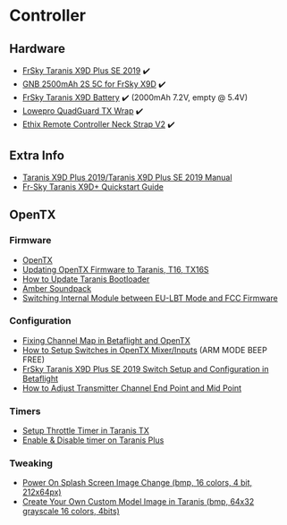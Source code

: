 # Controller

## Hardware

* [FrSky Taranis X9D Plus SE 2019](https://www.frsky-rc.com/product/taranis-x9d-plus-se-2019/) ✔️
* [GNB 2500mAh 2S 5C for FrSky X9D](https://quadcoptersenzo.nl/en/quadcopter_parts/lipo_batteries/gnb-2500mah-2s-5c-for-frsky-x9d) ✔️
* [FrSky Taranis X9D Battery](https://quadcoptersenzo.nl/en/remote_control/rc_others/frsky_taranis_x9d_battery) ✔️ (2000mAh 7.2V, empty @ 5.4V)
* [Lowepro QuadGuard TX Wrap](https://droneshop.nl/accessoires/lowepro-quadguard-tx-wrap) ✔️
* [Ethix Remote Controller Neck Strap V2](https://droneshop.nl/ethix-remote-controller-neck-strap-v2) ✔️

## Extra Info

* [Taranis X9D Plus 2019/Taranis X9D Plus SE 2019 Manual](https://www.frsky-rc.com/wp-content/uploads/Downloads/Manual/X9DP2019/X9D%20Plus%202019%20X9D%20Plus%20SE%202019-Manual.pdf)
* [Fr-Sky Taranis X9D+ Quickstart Guide](https://www.dronetrest.com/t/fr-sky-taranis-x9d-quickstart-guide/899)

## OpenTX

### Firmware

* [OpenTX](http://www.open-tx.org/downloads)
* [Updating OpenTX Firmware to Taranis, T16, TX16S](https://oscarliang.com/flash-opentx-firmware-taranis/)
* [How to Update Taranis Bootloader](https://oscarliang.com/update-taranis-bootloader/)
* [Amber Soundpack](http://hmvc.eu/Amber22.rar)
* [Switching Internal Module between EU-LBT Mode and FCC Firmware](https://fjp.at/projects/fpv/taranis#switching-internal-module-between-eu-lbt-mode-and-fcc-firmware)

### Configuration

* [Fixing Channel Map in Betaflight and OpenTX](https://oscarliang.com/channel-map/)
* [How to Setup Switches in OpenTX Mixer/Inputs](https://oscarliang.com/setup-switch-opentx/) (ARM MODE BEEP FREE)
* [FrSky Taranis X9D Plus SE 2019 Switch Setup and Configuration in Betaflight](https://upinthesky.github.io/2020/01/15/frsky-taranis-x9d-plus-se-2019-switch-setup-and-configuration-in-betaflight.html)
* [How to Adjust Transmitter Channel End Point and Mid Point](https://oscarliang.com/adjust-tx-channel-mid-end-point/)

### Timers

* [Setup Throttle Timer in Taranis TX](https://oscarliang.com/setup-throttle-timer-taranis/)
* [Enable & Disable timer on Taranis Plus](https://forum.flitetest.com/index.php?threads/enable-disable-timer-on-taranis-plus.33010/)

### Tweaking

* [Power On Splash Screen Image Change (bmp, 16 colors, 4 bit, 212x64px)](http://rcdiy.ca/splash-screen-image-change/)
* [Create Your Own Custom Model Image in Taranis (bmp, 64x32 grayscale 16 colors, 4bits)](http://open-txu.org/home/continuing-education/create-your-own-model-image/#:~:text=Model%20images%20displayed%20on%20the,bits%2Fpixel%20(16%20colors))
